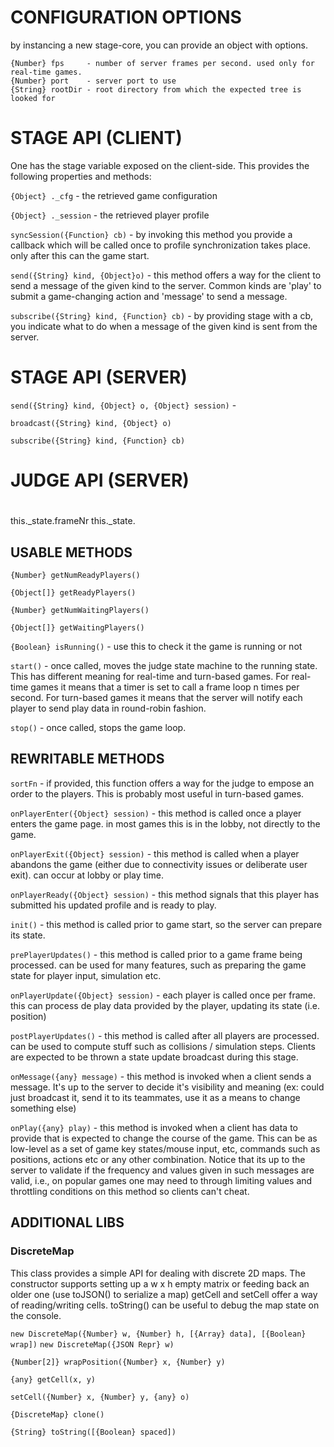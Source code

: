 # CONFIGURATION OPTIONS

by instancing a new stage-core, you can provide an object with options.

    {Number} fps     - number of server frames per second. used only for real-time games.
    {Number} port    - server port to use
    {String} rootDir - root directory from which the expected tree is looked for



# STAGE API (CLIENT)

One has the stage variable exposed on the client-side. This provides the following properties and methods:

`{Object} ._cfg` - the retrieved game configuration

`{Object} ._session` - the retrieved player profile


`syncSession({Function} cb)` - by invoking this method you provide a callback which will be called once to profile synchronization takes place. only after this can the game start.

`send({String} kind, {Object}o)` - this method offers a way for the client to send a message of the given kind to the server. Common kinds are 'play' to submit a game-changing action and 'message' to send a message.

`subscribe({String} kind, {Function} cb)` - by providing stage with a cb, you indicate what to do when a message of the given kind is sent from the server. 




# STAGE API (SERVER)

`send({String} kind, {Object} o, {Object} session)` - 

`broadcast({String} kind, {Object} o)`

`subscribe({String} kind, {Function} cb)`
        


# JUDGE API (SERVER)

#

this._state.frameNr
this._state.

## USABLE METHODS

`{Number} getNumReadyPlayers()`

`{Object[]} getReadyPlayers()`

`{Number} getNumWaitingPlayers()`

`{Object[]} getWaitingPlayers()`



`{Boolean} isRunning()` - use this to check it the game is running or not

`start()` - once called, moves the judge state machine to the running state. This has different meaning for real-time and turn-based games. For real-time games it means that a timer is set to call a frame loop n times per second.
For turn-based games it means that the server will notify each player to send play data in round-robin fashion.

`stop()` - once called, stops the game loop.



## REWRITABLE METHODS

`sortFn` - if provided, this function offers a way for the judge to empose an order to the players. This is probably most useful in turn-based games.



`onPlayerEnter({Object} session)` - this method is called once a player enters the game page. in most games this is in the lobby, not directly to the game.

`onPlayerExit({Object} session)` - this method is called when a player abandons the game (either due to connectivity issues or deliberate user exit). can occur at lobby or play time.

`onPlayerReady({Object} session)` - this method signals that this player has submitted his updated profile and is ready to play.



`init()` - this method is called prior to game start, so the server can prepare its state.



`prePlayerUpdates()` - this method is called prior to a game frame being processed. can be used for many features, such as preparing the game state for player input, simulation etc.

`onPlayerUpdate({Object} session)` - each player is called once per frame. this can process de play data provided by the player, updating its state (i.e. position)

`postPlayerUpdates()` - this method is called after all players are processed. can be used to compute stuff such as collisions / simulation steps. Clients are expected to be thrown a state update broadcast during this stage.



`onMessage({any} message)` - this method is invoked when a client sends a message. It's up to the server to decide it's visibility and meaning (ex: could just broadcast it, send it to its teammates, use it as a means to change something else)

`onPlay({any} play)` - this method is invoked when a client has data to provide that is expected to change the course of the game. This can be as low-level as a set of game key states/mouse input, etc, commands such as positions, actions etc or any other combination. Notice that its up to the server to validate if the frequency and values given in such messages are valid, i.e., on popular games one may need to through limiting values and throttling conditions on this method so clients can't cheat.



## ADDITIONAL LIBS

### DiscreteMap

This class provides a simple API for dealing with discrete 2D maps.
The constructor supports setting up a w x h empty matrix or feeding back an older one (use toJSON() to serialize a map)
getCell and setCell offer a way of reading/writing cells.
toString() can be useful to debug the map state on the console.

`new DiscreteMap({Number} w, {Number} h, [{Array} data], [{Boolean} wrap])`
`new DiscreteMap({JSON Repr} w)`

`{Number[2]} wrapPosition({Number} x, {Number} y)`

`{any} getCell(x, y)`

`setCell({Number} x, {Number} y, {any} o)`

`{DiscreteMap} clone()`

`{String} toString([{Boolean} spaced])`

